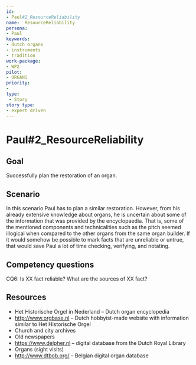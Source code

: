 ```yaml
---
id: 
- Paul#2_ResourceReliability
name:  ResourceReliability 
persona: 
- Paul
keywords: 
- dutch organs
- instruments
- tradition
work-package:
- WP2
pilot:
- ORGANS
priority:
-
type:
 - Story
story type: 
- expert driven
---
```

# Paul#2_ResourceReliability

## Goal 

Successfully plan the restoration of an organ.

## Scenario  

In this scenario Paul has to plan a similar restoration. However, from his already extensive knowledge about organs, he is uncertain about some of the information that was provided by the encyclopaedia. That is, some of the mentioned components and technicalities such as the pitch seemed illogical when compared to the other organs from the same organ builder. If it would somehow be possible to mark facts that are unreliable or untrue, that would save Paul a lot of time checking, verifying, and notating.

## Competency questions 

CQ6: Is XX fact reliable? What are the sources of XX fact?

## Resources

- Het Historische Orgel in Nederland – Dutch organ encyclopedia
- http://www.orgbase.nl – Dutch hobbyist-made website with information similar to Het Historische Orgel
- Church and city archives
- Old newspapers
- https://www.delpher.nl – digital database from the Dutch Royal Library
- Organs (sight visits)
- http://www.dtbob.org/ – Belgian digital organ database